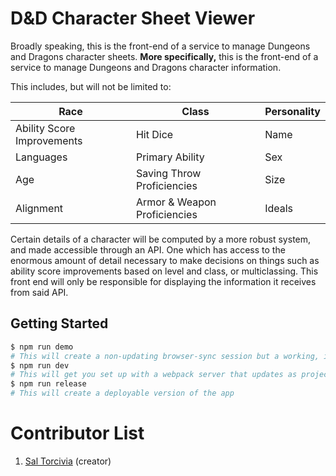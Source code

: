 # D&D Character Sheet Viewer

Broadly speaking, this is the front-end of a service to manage Dungeons and Dragons character sheets. **More specifically,** this is the front-end of a service to manage Dungeons and Dragons character information.

This includes, but will not be limited to:

|Race                      |Class                       | Personality|
|--------------------------|----------------------------| -----------|
|Ability Score Improvements|Hit Dice                    | Name       |
|Languages                 |Primary Ability             | Sex        |
|Age                       |Saving Throw Proficiencies  | Size       |
|Alignment                 |Armor & Weapon Proficiencies| Ideals     |

Certain details of a character will be computed by a more robust system, and made accessible through an API. One which has access to the enormous amount of detail necessary to make decisions on things such as ability score improvements based on level and class, or multiclassing. This front end will only be responsible for displaying the information it receives from said API.

## Getting Started
```sh
$ npm run demo
# This will create a non-updating browser-sync session but a working, interactable demo of the app
$ npm run dev
# This will get you set up with a webpack server that updates as project files are changed
$ npm run release
# This will create a deployable version of the app
```

# Contributor List
1. [Sal Torcivia](http://saltor.nyc) (creator)

